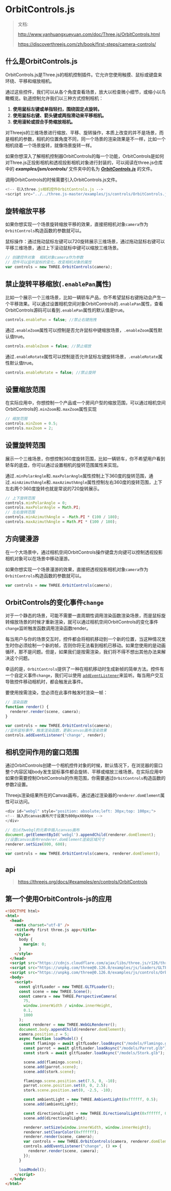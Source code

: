 # OrbitControls.js

> 文档: 
>
> http://www.yanhuangxueyuan.com/doc/Three.js/OrbitControls.html
>
> https://discoverthreejs.com/zh/book/first-steps/camera-controls/

## 什么是OrbitControls.js

OrbitControls.js是Three.js的相机控制插件。它允许您使用触摸、鼠标或键盘来环绕、平移和缩放相机。

通过这些控件，我们可以从各个角度查看场景，放大以检查微小细节，或缩小以鸟瞰概览。轨道控制允许我们以三种方式控制相机：

1. **使用鼠标左键或单指轻扫，围绕固定点旋转。**
2. **使用鼠标右键、箭头键或两指滑动来平移相机。**
3. **使用滚轮或捏合手势缩放相机。**

对Threejs的三维场景进行缩放、平移、旋转操作，本质上改变的并不是场景，而是相机的参数，相机的位置角度不同，同一个场景的渲染效果是不一样，比如一个相机绕着一个场景旋转，就像场景旋转一样。

如果你想深入了解相机控制器OrbitControls的每一个功能，OrbitControls是如何对Three.js正投影相机和透视投影相机对象进行封装的，可以阅读在three.js仓库中的 ***examples/jsm/controls/*** 文件夹中的名为 ***[OrbitControls.js](https://github.com/mrdoob/three.js/blob/master/examples/jsm/controls/OrbitControls.js)*** 的文件。

调用OrbitControls的时候需要引入OrbitControls.js文件。

```js
<!-- 引入three.js相机控件OrbitControls.js -->
<script src="../../three.js-master/examples/js/controls/OrbitControls.js"></script>
```

## 旋转缩放平移

如果你想实现一个场景旋转缩放平移的效果，直接把相机对象`camera`作为`OrbitControls`构造函数的参数就可以。

鼠标操作：通过拖动鼠标左键可以720旋转展示三维场景，通过拖动鼠标右键可以平移三维场景，通过上下滚动鼠标中键可以缩放三维场景。

```js
// 创建控件对象  相机对象camera作为参数   
// 控件可以监听鼠标的变化，改变相机对象的属性
var controls = new THREE.OrbitControls(camera);
```

## 禁止旋转平移缩放(`.enablePan`属性)

比如一个展示一个三维场景，比如一辆轿车产品，你不希望鼠标右键拖动会产生一个平移效果。可以通过设置相机空间对象OrbitControls的`.enablePan`属性，查看OrbitControls源码可以看到`.enablePan`属性的默认值是true。

```js
controls.enablePan = false; //禁止右键拖拽
```

通过`.enableZoom`属性可以控制是否允许鼠标中键缩放场景，`.enableZoom`属性默认值true。

```js
controls.enableZoom = false; //禁止缩放
```

通过`.enableRotate`属性可以控制是否允许鼠标左键旋转场景，`.enableRotate`属性默认值true。

```js
controls.enableRotate = false; //禁止旋转
```

## 设置缩放范围

在实际应用中，你想控制一个产品或一个房间户型的缩放范围，可以通过相机空间OrbitControls的`.minZoom`和`.maxZoom`属性实现

```js
// 缩放范围
controls.minZoom = 0.5;
controls.maxZoom = 2;
```

## 设置旋转范围

展示一个三维场景，你想控制360度旋转范围，比如一辆轿车，你不希望用户看到轿车的底盘，你可以通过设置相机的旋转范围属性来实现。

通过`.minPolarAngle`和`.maxPolarAngle`属性控制上下360度的旋转范围，通过`.minAzimuthAngle`和`.maxAzimuthAngle`属性控制左右360度的旋转范围，上下左右两个360度旋转也就是常说的720旋转展示。

```js
// 上下旋转范围
controls.minPolarAngle = 0;
controls.maxPolarAngle = Math.PI;
// 左右旋转范围
controls.minAzimuthAngle = -Math.PI * (100 / 180);
controls.maxAzimuthAngle = Math.PI * (100 / 180);
```

## 方向键漫游

在一个大场景中，通过相机空间OrbitControls操作键盘方向键可以控制透视投影相机对象可以在场景中移动漫游。

如果你想实现一个场景漫游的效果，直接把透视投影相机对象`camera`作为`OrbitControls`构造函数的参数就可以。

```js
var controls = new THREE.OrbitControls(camera);
```

## OrbitControls的变化事件`change`

对于一个静态的场景，可能不需要一直周期性调用渲染函数渲染场景，而是鼠标旋转缩放场景的时候才重新渲染，就可以通过相机空间OrbitControls的变化事件`change`监听触发函数调用渲染函数render。

每当用户与你的场景交互时，控件都会将相机移动到一个新的位置，当这种情况发生时你必须绘制一个新的帧，否则你将无法看到相机已移动。如果您使用的是动画循环，那不是问题。但是，如果我们是按需渲染，我们将不得不想出其他办法来解决这个问题。

幸运的是，`OrbitControls`提供了一种在相机移动时生成新帧的简单方法。控件有一个自定义事件`change`，我们可以使用 [`addEventListener`](https://discoverthreejs.com/zh/book/appendix/dom-api-reference/#listening-for-events)来监听。每当用户交互导致控件移动相机时，都会触发此事件。

要使用按需渲染，您必须在此事件触发时渲染一帧：

```js
// 渲染函数
function render() {
  renderer.render(scene, camera);
}

var controls = new THREE.OrbitControls(camera);
//监听鼠标事件，触发渲染函数，更新canvas画布渲染效果
controls.addEventListener('change', render);
```

## 相机空间作用的窗口范围

通过OrbitControls创建一个相机控件对象的时候，默认情况下，在浏览器的窗口整个内容区域body发生鼠标事件都会旋转、平移或缩放三维场景。在实际应用中如果你需要控制OrbitControls的作用范围，你需要通过`OrbitControls`构造函数的参数2设置。

Threejs渲染结果所在的Canvas画布，通过通过渲染器的`renderer.domElement`属性可以访问。

```js
<div id="webgl" style="position: absolute;left: 30px;top: 100px;">
<!-- 插入的canvas画布尺寸设置为800pxX600px -->
</div>
```

```js
// 在id为webgl的元素中插入canvas画布
document.getElementById('webgl').appendChild(renderer.domElement);
//设置canvas画布renderer.domElement渲染区域尺寸
renderer.setSize(800, 600);
...
var controls = new THREE.OrbitControls(camera, renderer.domElement);
```

## api

> https://threejs.org/docs/#examples/en/controls/OrbitControls

## 第一个使用OrbitControls-js的应用

```html
<!DOCTYPE html>
<html>
  <head>
    <meta charset="utf-8" />
    <title>My first three.js app</title>
    <style>
      body {
        margin: 0;
      }
    </style>
  </head>
  <script src="https://cdnjs.cloudflare.com/ajax/libs/three.js/r126/three.min.js"></script>
  <script src="https://unpkg.com/three@0.126.0/examples/js/loaders/GLTFLoader.js"></script>
  <script src="https://unpkg.com/three@0.126.0/examples/js/controls/OrbitControls.js"></script>
  <body>
    <script>
      const gltfLoader = new THREE.GLTFLoader();
      const scene = new THREE.Scene();
      const camera = new THREE.PerspectiveCamera(
        75,
        window.innerWidth / window.innerHeight,
        0.1,
        1000
      );
      const renderer = new THREE.WebGLRenderer();
      document.body.appendChild(renderer.domElement);
      camera.position.z = 5;
      async function loadModel() {
        const flamingo = await gltfLoader.loadAsync("/models/Flamingo.glb");
        const parrot = await gltfLoader.loadAsync("/models/Parrot.glb");
        const stork = await gltfLoader.loadAsync("/models/Stork.glb");

        scene.add(flamingo.scene);
        scene.add(parrot.scene);
        scene.add(stork.scene);

        flamingo.scene.position.set(7.5, 0, -10);
        parrot.scene.position.set(0, 0, 2.5);
        stork.scene.position.set(0, -2.5, -10);

        const ambientLight = new THREE.AmbientLight(0xffffff, 0.5);
        scene.add(ambientLight);

        const directionalLight = new THREE.DirectionalLight(0xffffff, 0.5);
        scene.add(directionalLight);

        renderer.setSize(window.innerWidth, window.innerHeight);
        renderer.setClearColor(0xffffff);
        renderer.render(scene, camera);
        var controls = new THREE.OrbitControls(camera, renderer.domElement);
        controls.addEventListener("change", () => {
          renderer.render(scene, camera);
        });
      }

      loadModel();
    </script>
  </body>
</html>
```

